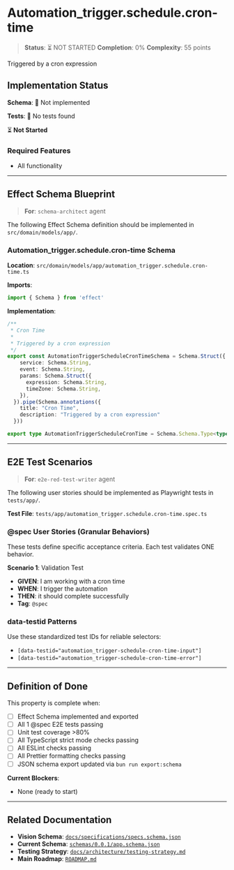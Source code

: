 # Automation_trigger.schedule.cron-time

> **Status**: ⏳ NOT STARTED
> **Completion**: 0%
> **Complexity**: 55 points

Triggered by a cron expression

## Implementation Status

**Schema**: 🔴 Not implemented

**Tests**: 🔴 No tests found

⏳ **Not Started**

### Required Features

- All functionality

---

## Effect Schema Blueprint

> **For**: `schema-architect` agent

The following Effect Schema definition should be implemented in `src/domain/models/app/`.

### Automation_trigger.schedule.cron-time Schema

**Location**: `src/domain/models/app/automation_trigger.schedule.cron-time.ts`

**Imports**:

```typescript
import { Schema } from 'effect'
```

**Implementation**:

```typescript
/**
 * Cron Time
 * 
 * Triggered by a cron expression
 */
export const AutomationTriggerScheduleCronTimeSchema = Schema.Struct({
    service: Schema.String,
    event: Schema.String,
    params: Schema.Struct({
      expression: Schema.String,
      timeZone: Schema.String,
    }),
  }).pipe(Schema.annotations({
    title: "Cron Time",
    description: "Triggered by a cron expression"
  }))

export type AutomationTriggerScheduleCronTime = Schema.Schema.Type<typeof AutomationTriggerScheduleCronTimeSchema>
```

---

## E2E Test Scenarios

> **For**: `e2e-red-test-writer` agent

The following user stories should be implemented as Playwright tests in `tests/app/`.

**Test File**: `tests/app/automation_trigger.schedule.cron-time.spec.ts`

### @spec User Stories (Granular Behaviors)

These tests define specific acceptance criteria. Each test validates ONE behavior.

**Scenario 1**: Validation Test

- **GIVEN**: I am working with a cron time
- **WHEN**: I trigger the automation
- **THEN**: it should complete successfully
- **Tag**: `@spec`

### data-testid Patterns

Use these standardized test IDs for reliable selectors:

- `[data-testid="automation_trigger-schedule-cron-time-input"]`
- `[data-testid="automation_trigger-schedule-cron-time-error"]`

---

## Definition of Done

This property is complete when:

- [ ] Effect Schema implemented and exported
- [ ] All 1 @spec E2E tests passing
- [ ] Unit test coverage >80%
- [ ] All TypeScript strict mode checks passing
- [ ] All ESLint checks passing
- [ ] All Prettier formatting checks passing
- [ ] JSON schema export updated via `bun run export:schema`

**Current Blockers**:

- None (ready to start)

---

## Related Documentation

- **Vision Schema**: [`docs/specifications/specs.schema.json`](../specs.schema.json)
- **Current Schema**: [`schemas/0.0.1/app.schema.json`](../../schemas/0.0.1/app.schema.json)
- **Testing Strategy**: [`docs/architecture/testing-strategy.md`](../../architecture/testing-strategy.md)
- **Main Roadmap**: [`ROADMAP.md`](../../../ROADMAP.md)

